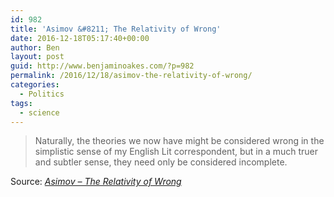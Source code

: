 ```yaml
---
id: 982
title: 'Asimov &#8211; The Relativity of Wrong'
date: 2016-12-18T05:17:40+00:00
author: Ben
layout: post
guid: http://www.benjaminoakes.com/?p=982
permalink: /2016/12/18/asimov-the-relativity-of-wrong/
categories:
  - Politics
tags:
  - science
---
```

> Naturally, the theories we now have might be considered wrong in the simplistic sense of my English Lit correspondent, but in a much truer and subtler sense, they need only be considered incomplete.

Source: _[Asimov &#8211; The Relativity of Wrong](http://chem.tufts.edu/answersinscience/relativityofwrong.htm)_